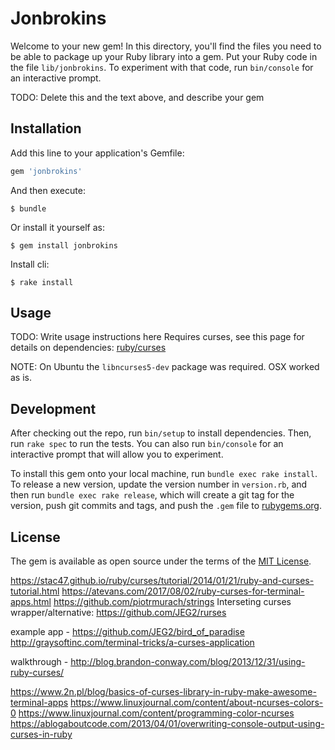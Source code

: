 # Jonbrokins

Welcome to your new gem! In this directory, you'll find the files you need to be able to package up your Ruby library into a gem. Put your Ruby code in the file `lib/jonbrokins`. To experiment with that code, run `bin/console` for an interactive prompt.

TODO: Delete this and the text above, and describe your gem

## Installation

Add this line to your application's Gemfile:

```ruby
gem 'jonbrokins'
```

And then execute:

    $ bundle

Or install it yourself as:

    $ gem install jonbrokins

Install cli:

    $ rake install


## Usage

TODO: Write usage instructions here
Requires curses, see this page for details on dependencies: [ruby/curses](https://github.com/ruby/curses)

NOTE: On Ubuntu the `libncurses5-dev` package was required. OSX worked as is.

## Development

After checking out the repo, run `bin/setup` to install dependencies. Then, run `rake spec` to run the tests. You can also run `bin/console` for an interactive prompt that will allow you to experiment.

To install this gem onto your local machine, run `bundle exec rake install`. To release a new version, update the version number in `version.rb`, and then run `bundle exec rake release`, which will create a git tag for the version, push git commits and tags, and push the `.gem` file to [rubygems.org](https://rubygems.org).

## License

The gem is available as open source under the terms of the [MIT License](https://opensource.org/licenses/MIT).


https://stac47.github.io/ruby/curses/tutorial/2014/01/21/ruby-and-curses-tutorial.html
https://atevans.com/2017/08/02/ruby-curses-for-terminal-apps.html
https://github.com/piotrmurach/strings
Interseting curses wrapper/alternative: https://github.com/JEG2/rurses

example app - https://github.com/JEG2/bird_of_paradise
http://graysoftinc.com/terminal-tricks/a-curses-application

walkthrough - http://blog.brandon-conway.com/blog/2013/12/31/using-ruby-curses/

https://www.2n.pl/blog/basics-of-curses-library-in-ruby-make-awesome-terminal-apps
https://www.linuxjournal.com/content/about-ncurses-colors-0
https://www.linuxjournal.com/content/programming-color-ncurses
https://ablogaboutcode.com/2013/04/01/overwriting-console-output-using-curses-in-ruby
